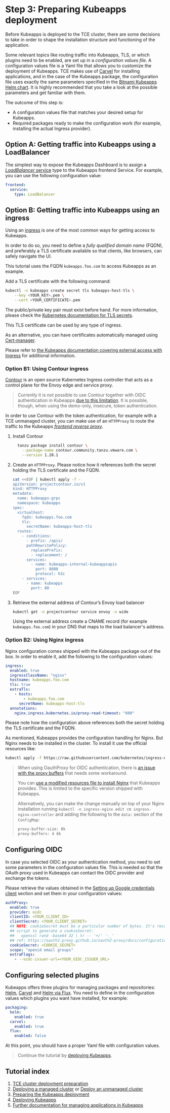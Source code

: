 # Step 3: Preparing Kubeapps deployment

Before Kubeapps is deployed to the TCE cluster, there are some decisions to take in order to shape the installation structure and functioning of the application.

Some relevant topics like routing traffic into Kubeapps, TLS, or which plugins need to be enabled, are set up in a _configuration values file_.
A configuration values file is a Yaml file that allows you to customize the deployment of Kubeapps. TCE makes use of [Carvel](https://carvel.dev/) for installing applications, and in the case of the Kubeapps package, the configuration file uses exactly the same parameters specified in the [Bitnami Kubeapps Helm chart](https://github.com/bitnami/charts/tree/master/bitnami/kubeapps#parameters). It is highly recommended that you take a look at the possible parameters and get familiar with them.

The outcome of this step is:

- A configuration values file that matches your desired setup for Kubeapps.
- Required packages ready to make the configuration work (for example, installing the actual Ingress provider).

## Option A: Getting traffic into Kubeapps using a LoadBalancer

The simplest way to expose the Kubeapps Dashboard is to assign a [_LoadBalancer_ service](https://kubernetes.io/docs/concepts/services-networking/service/#loadbalancer) type to the Kubeapps frontend Service. For example, you can use the following configuration value:

```yaml
frontend:
  service:
    type: LoadBalancer
```

## Option B: Getting traffic into Kubeapps using an ingress

Using an [ingress](https://kubernetes.io/docs/concepts/services-networking/ingress/) is one of the most common ways for getting access to Kubeapps.

In order to do so, you need to define a _fully qualified domain name_ (FQDN), and preferably a TLS certificate available so that clients, like browsers, can safely navigate the UI.

This tutorial uses the FQDN `kubeapps.foo.com` to access Kubeapps as an example.

Add a TLS certificate with the following command:

```bash
kubectl -n kubeapps create secret tls kubeapps-host-tls \
    --key <YOUR_KEY>.pem \
    --cert <YOUR_CERTIFICATE>.pem
```

The public/private key pair must exist before hand. For more information, please check the [Kubernetes documentation for TLS secrets](https://kubernetes.io/docs/concepts/configuration/secret/#tls-secrets).

This TLS certificate can be used by any type of ingress.

As an alternative, you can have certificates automatically managed using [Cert-manager](https://cert-manager.io).

Please refer to [the Kubeapps documentation covering external access with Ingress](https://github.com/vmware-tanzu/kubeapps/blob/main/chart/kubeapps/README.md#ingress) for additional information.

### Option B1: Using Contour ingress

[Contour](https://projectcontour.io/) is an open source Kubernetes Ingress controller that acts as a control plane for the Envoy edge and service proxy.

> Currently it is not possible to use Contour together with OIDC authentication in Kubeapps [due to this limitation](https://github.com/projectcontour/contour/issues/4290). It is possible, though, when using the demo-only, insecure, token authentication.

In order to use Contour with the token authentication, for example with a TCE unmanaged cluster, you can make use of an `HTTPProxy` to route the traffic to the Kubeapps [_frontend reverse proxy_](https://github.com/vmware-tanzu/kubeapps/blob/main/chart/kubeapps/values.yaml#L194).

1. Install Contour

   ```bash
     tanzu package install contour \
       --package-name contour.community.tanzu.vmware.com \
       --version 1.20.1
   ```

2. Create an `HTTPProxy`. Please notice how it references both the secret holding the TLS certificate and the FQDN.

   ```bash
   cat <<EOF | kubectl apply -f -
   apiVersion: projectcontour.io/v1
   kind: HTTPProxy
   metadata:
     name: kubeapps-grpc
     namespace: kubeapps
   spec:
     virtualhost:
       fqdn: kubeapps.foo.com
       tls:
         secretName: kubeapps-host-tls
     routes:
       - conditions:
         - prefix: /apis/
         pathRewritePolicy:
           replacePrefix:
           - replacement: /
         services:
           - name: kubeapps-internal-kubeappsapis
             port: 8080
             protocol: h2c
       - services:
         - name: kubeapps
           port: 80
   EOF
   ```

3. Retrieve the external address of Contour’s Envoy load balancer

   ```bash
   kubectl get -n projectcontour service envoy -o wide
   ```

   Using the external address create a CNAME record (for example `kubeapps.foo.com`) in your DNS that maps to the load balancer's address.

### Option B2: Using Nginx ingress

Nginx configuration comes shipped with the Kubeapps package out of the box.
In order to enable it, add the following to the configuration values:

```yaml
ingress:
  enabled: true
  ingressClassName: "nginx"
  hostname: kubeapps.foo.com
  tls: true
  extraTls:
    - hosts:
        - kubeapps.foo.com
      secretName: kubeapps-host-tls
  annotations:
    nginx.ingress.kubernetes.io/proxy-read-timeout: "600"
```

Please note how the configuration above references both the secret holding the TLS certificate and the FQDN.

As mentioned, Kubeapps provides the configuration handling for Nginx. But Nginx needs to be installed in the cluster.
To install it use the official resources like:

```bash
kubectl apply -f https://raw.githubusercontent.com/kubernetes/ingress-nginx/main/deploy/static/provider/kind/deploy.yaml
```

> When using OauthProxy for OIDC authentication, there is [an issue with the proxy buffers](https://github.com/vmware-tanzu/kubeapps/pull/1944) that needs some workaround.
>
> You can [use a modified resources file to install Nginx](https://github.com/vmware-tanzu/kubeapps/blob/main/site/content/docs/latest/reference/manifests/ingress-nginx-kind-with-large-proxy-buffers.yaml) that Kubeapps provides. This is limited to the specific version shipped with Kubeapps.
>
> Alternatively, you can make the change manually on top of your Nginx installation running `kubectl -n ingress-nginx edit cm ingress-nginx-controller` and adding the following to the `data:` section of the `ConfigMap`:
>
> ```bash
> proxy-buffer-size: 8k
> proxy-buffers: 4 8k
> ```

## Configuring OIDC

In case you selected OIDC as your authentication method, you need to set some parameters in the configuration values file. This is needed so that the OAuth proxy used in Kubeapps can contact the OIDC provider and exchange the tokens.

Please retrieve the values obtained in the [Setting up Google credentials client](./02-TCE-managed-cluster.md#setting-up-the-google-credentials-client) section and set them in your configuration values:

```yaml
authProxy:
  enabled: true
  provider: oidc
  clientID: <YOUR_CLIENT_ID>
  clientSecret: <YOUR_CLIENT_SECRET>
  ## NOTE: cookieSecret must be a particular number of bytes. It's recommended using the following
  ## script to generate a cookieSecret:
  ##   openssl rand -base64 32 | tr -- '+/' '-_'
  ## ref: https://oauth2-proxy.github.io/oauth2-proxy/docs/configuration/overview#generating-a-cookie-secret
  cookieSecret: <COOKIE_SECRET>
  scope: "openid email groups"
  extraFlags:
    - --oidc-issuer-url=<YOUR_OIDC_ISSUER_URL>
```

## Configuring selected plugins

Kubeapps offers three plugins for managing packages and repositories: [Helm](https://helm.sh/docs/topics/chart_repository/), [Carvel](https://carvel.dev/kapp-controller/docs/develop/packaging/#package-repository) and [Helm via Flux](https://fluxcd.io/docs/components/source/helmrepositories/).
You need to define in the configuration values which plugins you want have installed, for example:

```yaml
packaging:
  helm:
    enabled: true
  carvel:
    enabled: true
  flux:
    enabled: false
```

At this point, you should have a proper Yaml file with configuration values.

> Continue the tutorial by [deploying Kubeapps](./04-deploying-kubeapps.md).

## Tutorial index

1. [TCE cluster deployment preparation](./01-TCE-cluster-preparation.md)
2. [Deploying a managed cluster](./02-TCE-managed-cluster.md) or [Deploy an unmanaged cluster](./02-TCE-unmanaged-cluster.md)
3. [Preparing the Kubeapps deployment](./03-preparing-kubeapps-deployment.md)
4. [Deploying Kubeapps](./04-deploying-kubeapps.md)
5. [Further documentation for managing applications in Kubeapps](./05-managing-applications.md)